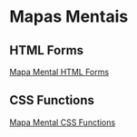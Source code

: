 # Mapas Mentais

## HTML Forms
[Mapa Mental HTML Forms](https://whimsical.com/html-forms-Ltxw4nfRwrkxuzsCtPyPe5)

## CSS Functions
[Mapa Mental CSS Functions](https://whimsical.com/css-functions-SqGKUj5ttg1afqV6iyzpVo)

